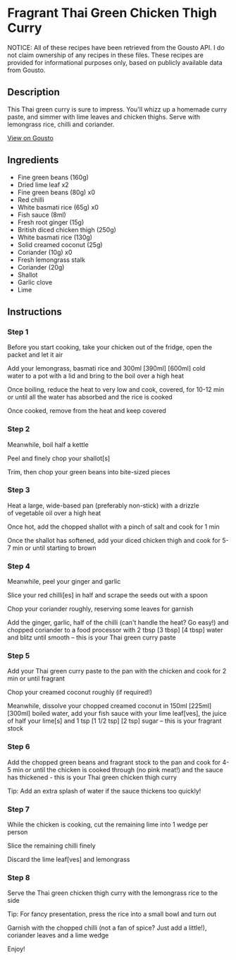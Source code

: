 # Fragrant Thai Green Chicken Thigh Curry

NOTICE: All of these recipes have been retrieved from the Gousto API. I do not claim ownership of any recipes in these files. These recipes are provided for informational purposes only, based on publicly available data from Gousto.

## Description

This Thai green curry is sure to impress. You'll whizz up a homemade curry paste, and simmer with lime leaves and chicken thighs. Serve with lemongrass rice, chilli and coriander. 

[View on Gousto](https://www.gousto.co.uk/recipes/cookbook/fragrant-thai-green-chicken-curry)

## Ingredients

- Fine green beans (160g)
- Dried lime leaf x2
- Fine green beans (80g) x0
- Red chilli
- White basmati rice (65g) x0
- Fish sauce (8ml)
- Fresh root ginger (15g)
- British diced chicken thigh (250g)
- White basmati rice (130g)
- Solid creamed coconut (25g)
- Coriander (10g) x0
- Fresh lemongrass stalk
- Coriander (20g)
- Shallot
- Garlic clove
- Lime

## Instructions


### Step 1

Before you start cooking, take your chicken out of the fridge, open the packet and let it air

Add your lemongrass, basmati rice and 300ml <span class="text-purple">[390ml]</span> <span class="text-danger">[600ml] </span>cold water to a pot with a lid and bring to the boil over a high heat

Once boiling, reduce the heat to very low and cook, covered, for 10-12 min or until all the water has absorbed and the rice is cooked

Once cooked, remove from the heat and keep covered


### Step 2

Meanwhile, boil half a kettle

Peel and finely chop your shallot[s]

Trim, then chop your green beans into bite-sized pieces


### Step 3

Heat a large, wide-based pan (preferably non-stick) with a drizzle of vegetable oil over a high heat

Once hot, add the chopped shallot with a pinch of salt and cook for 1 min

Once the shallot has softened, add your diced chicken thigh and cook for 5-7 min or until starting to brown


### Step 4

Meanwhile, peel your ginger and garlic

Slice your red chilli[es] in half and scrape the seeds out with a spoon

Chop your coriander roughly, reserving some leaves for garnish

Add the ginger, garlic, half of the chilli (can't handle the heat? Go easy!) and chopped coriander to a food processor with 2 tbsp <span class="text-purple">[3 tbsp]</span> <span class="text-danger">[4 tbsp]</span> water and blitz until smooth – this is your Thai green curry paste


### Step 5

Add your Thai green curry paste to the pan with the chicken and cook for 2 min or until fragrant

Chop your creamed coconut roughly (if required!)

Meanwhile, dissolve your chopped creamed coconut in 150ml <span class="text-purple">[225ml]</span> <span class="text-danger">[300ml]</span> boiled water, add your fish sauce with your lime leaf[ves], the juice of half your lime[s] and 1 tsp <span class="text-purple">[1 1/2 tsp] </span><span class="text-danger">[2 tsp]</span> sugar – this is your fragrant stock


### Step 6

Add the chopped green beans and fragrant stock to the pan and cook for 4-5 min or until the chicken is cooked through (no pink meat!) and the sauce has thickened - this is your Thai green chicken thigh curry

Tip: Add an extra splash of water if the sauce thickens too quickly!


### Step 7

While the chicken is cooking, cut the remaining lime into 1 wedge per person

Slice the remaining chilli finely

Discard the lime leaf[ves] and lemongrass

### Step 8

Serve the Thai green chicken thigh curry with the lemongrass rice to the side

Tip: For fancy presentation, press the rice into a small bowl and turn out

Garnish with the chopped chilli (not a fan of spice? Just add a little!), coriander leaves and a lime wedge

Enjoy!

